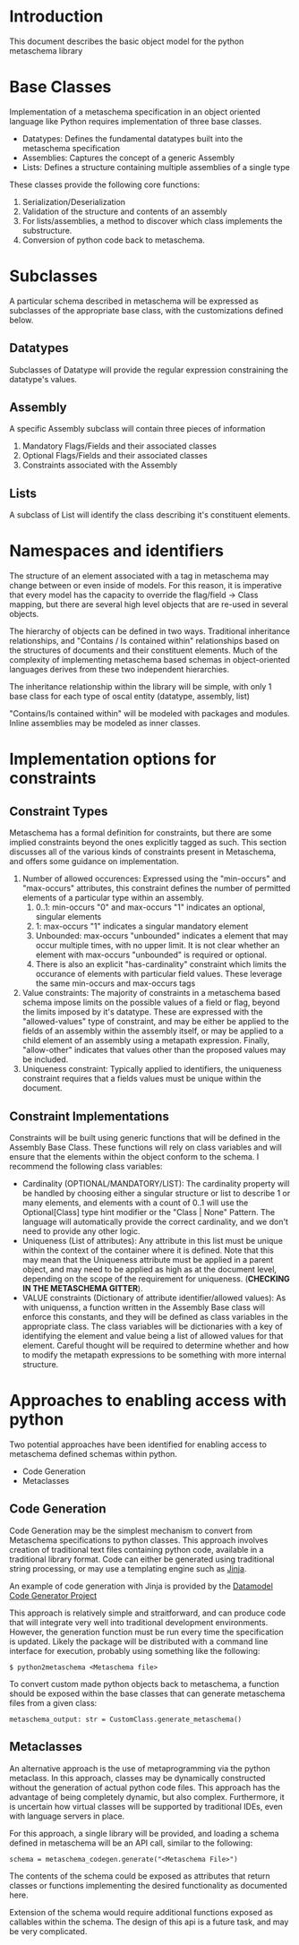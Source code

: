 # Introduction

This document describes the basic object model for the python metaschema library

# Base Classes
Implementation of a metaschema specification in an object oriented language like Python requires implementation of three base classes.

- Datatypes: Defines the fundamental datatypes built into the metaschema specification
- Assemblies: Captures the concept of a generic Assembly
- Lists: Defines a structure containing multiple assemblies of a single type

These classes provide the following core functions:

1. Serialization/Deserialization
1. Validation of the structure and contents of an assembly
1. For lists/assemblies, a method to discover which class implements the substructure.
1. Conversion of python code back to metaschema.

# Subclasses

A particular schema described in metaschema will be expressed as subclasses of the appropriate base class, with the customizations defined below.

## Datatypes

Subclasses of Datatype will provide the regular expression constraining the datatype's values.

## Assembly

A specific Assembly subclass will contain three pieces of information

1. Mandatory Flags/Fields and their associated classes
1. Optional Flags/Fields and their associated classes
1. Constraints associated with the Assembly 

## Lists

A subclass of List will identify the class describing it's constituent elements.

# Namespaces and identifiers

The structure of an element associated with a tag in metaschema may change between or even inside of models. For this reason, it is imperative that every model has the capacity to override the flag/field -> Class mapping, but there are several high level objects that are re-used in several objects.

The hierarchy of objects can be defined in two ways. Traditional inheritance relationships, and "Contains / Is contained within" relationships based on the structures of documents and their constituent elements. Much of the complexity of implementing metaschema based schemas in object-oriented languages derives from these two independent hierarchies.

The inheritance relationship within the library will be simple, with only 1 base class for each type of oscal entity (datatype, assembly, list)

"Contains/Is contained within" will be modeled with packages and modules. Inline assemblies may be modeled as inner classes.

# Implementation options for constraints

## Constraint Types

Metaschema has a formal definition for constraints, but there are some implied constraints beyond the ones explicitly tagged as such. This section discusses all of the various kinds of constraints present in Metaschema, and offers some guidance on implementation.

1. Number of allowed occurences: Expressed using the "min-occurs" and "max-occurs" attributes, this constraint defines the number of permitted elements of a particular type within an assembly. 
    1. 0..1: min-occurs "0" and max-occurs "1" indicates an optional, singular elements
    1. 1: max-occurs "1" indicates a singular mandatory element
    1. Unbounded: max-occurs "unbounded" indicates a element that may occur multiple times, with no upper limit. It is not clear whether an element with max-occurs "unbounded" is required or optional. 
    1. There is also an explicit "has-cardinality" constraint which limits the occurance of elements with particular field values. These leverage the same min-occurs and max-occurs tags
1. Value constraints: The majority of constraints in a metaschema based schema impose limits on the possible values of a field or flag, beyond the limits imposed by it's datatype. These are expressed with the "allowed-values" type of constraint, and may be either be applied to the fields of an assembly within the assembly itself, or may be applied to a child element of an assembly using a metapath expression. Finally, "allow-other" indicates that values other than the proposed values may be included.
1. Uniqueness constraint: Typically applied to identifiers, the uniqueness constraint requires that a fields values must be unique within the document.

##  Constraint Implementations

Constraints will be built using generic functions that will be defined in the Assembly Base Class. These functions will rely on class variables and will ensure that the elements within the object conform to the schema. I recommend the following class variables:

* Cardinality (OPTIONAL/MANDATORY/LIST): The cardinality property will be handled by choosing either a singular structure or list to describe 1 or many elements, and elements with a count of 0..1 will use the Optional\[Class\] type hint modifier or the "Class | None" Pattern. The language will automatically provide the correct cardinality, and we don't need to provide any other logic.
* Uniqueness (List of attributes): Any attribute in this list must be unique within the context of the container where it is defined. Note that this may mean that the Uniqueness attribute must be applied in a parent object, and may need to be applied as high as at the document level, depending on the scope of the requirement for uniqueness. (**CHECKING IN THE METASCHEMA GITTER**). 
* VALUE constraints (Dictionary of attribute identifier/allowed values): As with uniquenss, a function written in the Assembly Base class will enforce this constants, and they will be defined as class variables in the appropriate class. The class variables will be dictionaries with a key of identifying the element and value being a list of allowed values for that element. Careful thought will be required to determine whether and how to modify the metapath expressions to be something with more internal structure.

# Approaches to enabling access with python

Two potential approaches have been identified for enabling access to metaschema defined schemas within python.

- Code Generation
- Metaclasses

## Code Generation

Code Generation may be the simplest mechanism to convert from Metaschema specifications to python classes. This approach involves creation of traditional text files containing python code, available in a traditional library format. Code can either be generated using traditional string processing, or may use a templating engine such as [Jinja](https://jinja.palletsprojects.com/en/3.0.x/).

An example of code generation with Jinja is provided by the [Datamodel Code Generator Project](https://github.com/koxudaxi/datamodel-code-generator/tree/main/datamodel_code_generator)

This approach is relatively simple and straitforward, and can produce code that will integrate very well into traditional development environments. However, the generation function must be run every time the specification is updated. Likely the package will be distributed with a command line interface for execution, probably using something like the following:

```
$ python2metaschema <Metaschema file>
```

To convert custom made python objects back to metaschema, a function should be exposed within the base classes that can generate metaschema files from a given class:

```
metaschema_output: str = CustomClass.generate_metaschema()
```

## Metaclasses

An alternative approach is the use of metaprogramming via the python metaclass. In this approach, classes may be dynamically constructed without the generation of actual python code files. This approach has the advantage of being completely dynamic, but also complex. Furthermore, it is uncertain how virtual classes will be supported by traditional IDEs, even with language servers in place.

For this approach, a single library will be provided, and loading a schema defined in metaschema will be an API call, similar to the following:

```
schema = metaschema_codegen.generate("<Metaschema File>")
```

The contents of the schema could be exposed as attributes that return classes or functions implementing the desired functionality as documented here.

Extension of the schema would require additional functions exposed as callables within the schema. The design of this api is a future task, and may be very complicated.